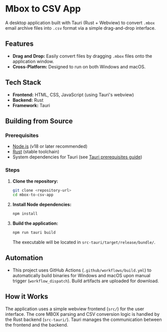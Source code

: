# Mbox to CSV App

A desktop application built with Tauri (Rust + Webview) to convert `.mbox` email archive files into `.csv` format via a simple drag-and-drop interface.

## Features

*   **Drag and Drop:** Easily convert files by dragging `.mbox` files onto the application window.
*   **Cross-Platform:** Designed to run on both Windows and macOS.

## Tech Stack

*   **Frontend:** HTML, CSS, JavaScript (using Tauri's webview)
*   **Backend:** Rust
*   **Framework:** Tauri

## Building from Source

### Prerequisites

*   [Node.js](https://nodejs.org/) (v18 or later recommended)
*   [Rust](https://www.rust-lang.org/tools/install) (stable toolchain)
*   System dependencies for Tauri (see [Tauri prerequisites guide](https://tauri.app/v1/guides/getting-started/prerequisites))

### Steps

1.  **Clone the repository:**
    ```bash
    git clone <repository-url>
    cd mbox-to-csv-app
    ```
2.  **Install Node dependencies:**
    ```bash
    npm install
    ```
3.  **Build the application:**
    ```bash
    npm run tauri build
    ```
    The executable will be located in `src-tauri/target/release/bundle/`.

## Automation

*   This project uses GitHub Actions (`.github/workflows/build.yml`) to automatically build binaries for Windows and macOS upon manual trigger (`workflow_dispatch`). Build artifacts are uploaded for download.

## How it Works

The application uses a simple webview frontend (`src/`) for the user interface. The core MBOX parsing and CSV conversion logic is handled by the Rust backend (`src-tauri/`). Tauri manages the communication between the frontend and the backend.